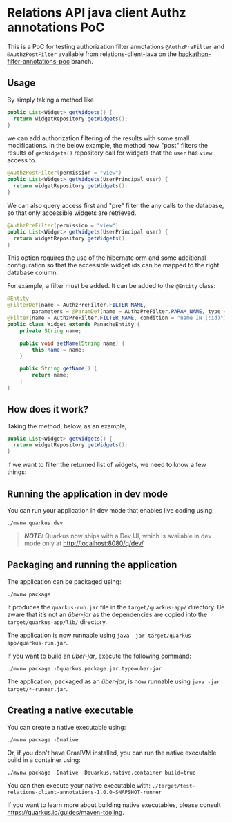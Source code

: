 # Relations API java client Authz annotations PoC

This is a PoC for testing authorization filter annotations `@AuthzPreFilter` and `@AuthzPostFilter` available from relations-client-java on the [hackathon-filter-annotations-poc](https://github.com/project-kessel/relations-client-java/tree/hackathon-filter-annotations-poc|hackathon-filter-annotations-poc) branch.

## Usage

By simply taking a method like
```java
public List<Widget> getWidgets() {
  return widgetRepository.getWidgets();
}
```
we can add authorization filtering of the results with some small modifications. In the below example, the method now "post" filters the results of `getWidgets()` repository call for widgets that the `user` has `view` access to.
```java
@AuthzPostFilter(permission = "view")
public List<Widget> getWidgets(UserPrincipal user) {
  return widgetRepository.getWidgets();
}
```

We can also query access first and "pre" filter the any calls to the database, so that only accessible widgets are retrieved.
```java
@AuthzPreFilter(permission = "view")
public List<Widget> getWidgets(UserPrincipal user) {
  return widgetRepository.getWidgets();
}
```
This option requires the use of the hibernate orm and some additional configuration so that the accessible widget ids can be mapped to the right database column.

For example, a filter must be added. It can be added to the `@Entity` class:
```java
@Entity
@FilterDef(name = AuthzPreFilter.FILTER_NAME,
        parameters = @ParamDef(name = AuthzPreFilter.PARAM_NAME, type = String.class))
@Filter(name = AuthzPreFilter.FILTER_NAME, condition = "name IN (:id)")
public class Widget extends PanacheEntity {
    private String name;

    public void setName(String name) {
        this.name = name;
    }

    public String getName() {
        return name;
    }
}
```

## How does it work?

Taking the method, below, as an example,
```java
public List<Widget> getWidgets() {
  return widgetRepository.getWidgets();
}
```
if we want to filter the returned list of widgets, we need to know a few things:


## Running the application in dev mode

You can run your application in dev mode that enables live coding using:

```shell script
./mvnw quarkus:dev
```

> **_NOTE:_**  Quarkus now ships with a Dev UI, which is available in dev mode only at <http://localhost:8080/q/dev/>.

## Packaging and running the application

The application can be packaged using:

```shell script
./mvnw package
```

It produces the `quarkus-run.jar` file in the `target/quarkus-app/` directory.
Be aware that it’s not an _über-jar_ as the dependencies are copied into the `target/quarkus-app/lib/` directory.

The application is now runnable using `java -jar target/quarkus-app/quarkus-run.jar`.

If you want to build an _über-jar_, execute the following command:

```shell script
./mvnw package -Dquarkus.package.jar.type=uber-jar
```

The application, packaged as an _über-jar_, is now runnable using `java -jar target/*-runner.jar`.

## Creating a native executable

You can create a native executable using:

```shell script
./mvnw package -Dnative
```

Or, if you don't have GraalVM installed, you can run the native executable build in a container using:

```shell script
./mvnw package -Dnative -Dquarkus.native.container-build=true
```

You can then execute your native executable with: `./target/test-relations-client-annotations-1.0.0-SNAPSHOT-runner`

If you want to learn more about building native executables, please consult <https://quarkus.io/guides/maven-tooling>.

